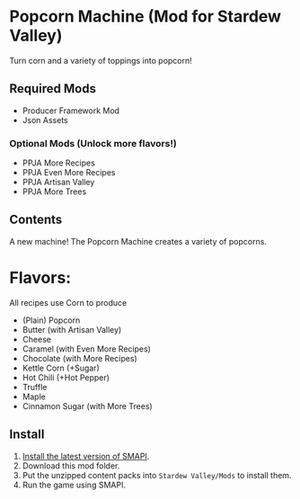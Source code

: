 # Popcorn Machine (Mod for Stardew Valley)
Turn corn and a variety of toppings into popcorn!
## Required Mods
- Producer Framework Mod
- Json Assets
### Optional Mods (Unlock more flavors!)
- PPJA More Recipes
- PPJA Even More Recipes
- PPJA Artisan Valley
- PPJA More Trees
## Contents
A new machine! The Popcorn Machine creates a variety of popcorns.
# Flavors:
All recipes use Corn to produce
- (Plain) Popcorn
- Butter (with Artisan Valley)
- Cheese
- Caramel (with Even More Recipes)
- Chocolate (with More Recipes)
- Kettle Corn (+Sugar)
- Hot Chili (+Hot Pepper)
- Truffle
- Maple
- Cinnamon Sugar (with More Trees)
## Install
1. [Install the latest version of SMAPI](https://smapi.io/).
2. Download this mod folder.
3. Put the unzipped content packs into `Stardew Valley/Mods` to install them.
4. Run the game using SMAPI.